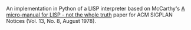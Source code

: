 An implementation in Python of a LISP interpreter based on McCarthy's
[A micro-manual for LISP - not the whole truth](https://docs.google.com/file/d/0B0ZnV_0C-Q7IOTRkNzVjZjMtMWE1NC00YzQ3LTgzMWEtM2UwY2I1YzdmNmM5)
paper for ACM SIGPLAN Notices (Vol. 13, No. 8, August 1978).
